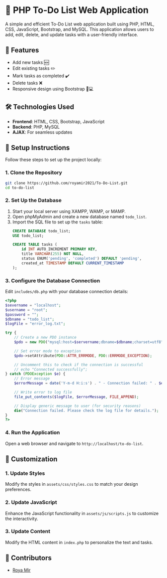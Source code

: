 
# 📝 PHP To-Do List Web Application
A simple and efficient To-Do List web application built using PHP, HTML, CSS, JavaScript, Bootstrap, and MySQL. This application allows users to add, edit, delete, and update tasks with a user-friendly interface.

## 🌟 Features
- Add new tasks 🆕
- Edit existing tasks ✏️
- Mark tasks as completed ✔️
- Delete tasks ❌
- Responsive design using Bootstrap 📱💻

## 🛠️ Technologies Used
- **Frontend**: HTML, CSS, Bootstrap, JavaScript
- **Backend**: PHP, MySQL
- **AJAX**: For seamless updates

## 📝 Setup Instructions

Follow these steps to set up the project locally:

### 1. Clone the Repository
```bash
git clone https://github.com/royamir2021/To-Do-List.git
cd to-do-list
```

### 2. Set Up the Database
1. Start your local server using XAMPP, WAMP, or MAMP.
2. Open phpMyAdmin and create a new database named `todo_list`.
3. Import the SQL file to set up the `tasks` table:
   ```sql
   CREATE DATABASE todo_list;
   USE todo_list;

   CREATE TABLE tasks (
       id INT AUTO_INCREMENT PRIMARY KEY,
       title VARCHAR(255) NOT NULL,
       status ENUM('pending', 'completed') DEFAULT 'pending',
       created_at TIMESTAMP DEFAULT CURRENT_TIMESTAMP
   );
   ```

### 3. Configure the Database Connection
Edit `includes/db.php` with your database connection details:
```php
<?php
$severname = "localhost";
$username = "root";
$password = "";
$dbname = "todo_list";
$logFile = "error_log.txt";

try {
    // Create a new PDO instance
    $pdo = new PDO("mysql:host=$servername;dbname=$dbname;charset=utf8", $username, $password);

    // Set error mode to exception
    $pdo->setAttribute(PDO::ATTR_ERRMODE, PDO::ERRMODE_EXCEPTION);

    // Uncomment this to check if the connection is successful
    // echo "Connected successfully";
} catch (PDOException $e) {
    // Error message
    $errorMessage = date('Y-m-d H:i:s') . " - Connection failed: " . $e->getMessage() . "\n";

    // Write error to log file
    file_put_contents($logFile, $errorMessage, FILE_APPEND);

    // Display generic message to user (for security reasons)
    die("Connection failed. Please check the log file for details.");
}
?>
```

### 4. Run the Application
Open a web browser and navigate to `http://localhost/to-do-list`.

## 🎨 Customization
### 1. Update Styles
Modify the styles in `assets/css/styles.css` to match your design preferences.

### 2. Update JavaScript
Enhance the JavaScript functionality in `assets/js/scripts.js` to customize the interactivity.

### 3. Update Content
Modify the HTML content in `index.php` to personalize the text and tasks.

## 👥 Contributors
- [Roya Mir](https://github.com/royamir2021)
